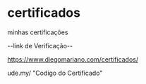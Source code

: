# certificados
minhas certificações

--link de Verificação--

https://www.diegomariano.com/certificados/

ude.my/ "Codigo do Certificado"
